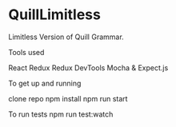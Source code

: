 # QuillLimitless
Limitless Version of Quill Grammar.

Tools used

React
Redux
Redux DevTools
Mocha & Expect.js

To get up and running

clone repo
npm install
npm run start

To run tests
npm run test:watch
